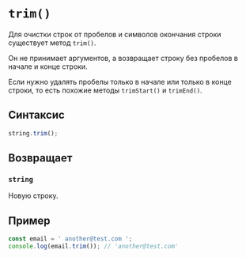 # `trim()`

Для очистки строк от пробелов и символов окончания строки существует метод `trim()`.

Он не принимает аргументов, а возвращает строку без пробелов в начале и конце строки.

Если нужно удалять пробелы только в начале или только в конце строки, то есть похожие методы `trimStart()` и `trimEnd()`.

## Синтаксис

```js
string.trim();
```

## Возвращает

### `string`

Новую строку.

## Пример

```js
const email = ' another@test.com ';
console.log(email.trim()); // 'another@test.com'
```

